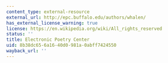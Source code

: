 ```yaml
---
content_type: external-resource
external_url: http://epc.buffalo.edu/authors/whalen/
has_external_license_warning: true
license: https://en.wikipedia.org/wiki/All_rights_reserved
status: ''
title: Electronic Poetry Center
uid: 8b38dc65-6a16-40d0-981a-0abff7424550
wayback_url: ''
---
```

